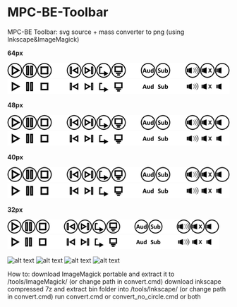 # MPC-BE-Toolbar
MPC-BE Toolbar: svg source + mass converter to png (using Inkscape&amp;ImageMagick) 


**64px**

![alt text](https://raw.githubusercontent.com/pkajan/MPC-BE-Toolbar/master/out/toolbar_064.png)
![alt text](https://raw.githubusercontent.com/pkajan/MPC-BE-Toolbar/master/out_no_circle/toolbar_064.png)

**48px**

![alt text](https://raw.githubusercontent.com/pkajan/MPC-BE-Toolbar/master/out/toolbar_048.png)
![alt text](https://raw.githubusercontent.com/pkajan/MPC-BE-Toolbar/master/out_no_circle/toolbar_048.png)


**40px**

![alt text](https://raw.githubusercontent.com/pkajan/MPC-BE-Toolbar/master/out/toolbar_040.png)
![alt text](https://raw.githubusercontent.com/pkajan/MPC-BE-Toolbar/master/out_no_circle/toolbar_040.png)


**32px**

![alt text](https://raw.githubusercontent.com/pkajan/MPC-BE-Toolbar/master/out/toolbar_032.png)
![alt text](https://raw.githubusercontent.com/pkajan/MPC-BE-Toolbar/master/out_no_circle/toolbar_032.png)

![alt text](https://tmp.pkajan.eu/mpc-be/circle_white.png)
![alt text](https://tmp.pkajan.eu/mpc-be/circle_dark.png)
![alt text](https://tmp.pkajan.eu/mpc-be/no_circle_white.png)
![alt text](https://tmp.pkajan.eu/mpc-be/no_circle_dark.png)


How to:
download ImageMagick portable and extract it to /tools/ImageMagick/ (or change path in convert.cmd)
download inkscape compressed 7z and extract bin folder into /tools/Inkscape/ (or change path in convert.cmd)
run convert.cmd or convert_no_circle.cmd or both
